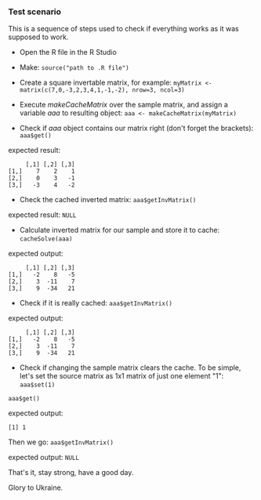 ### Test scenario

This is a sequence of steps used to check if everything works as it was supposed to work.

* Open the R file in the R Studio
* Make:
```source("path to .R file")```

* Create a square invertable matrix, for example:
```myMatrix <- matrix(c(7,0,-3,2,3,4,1,-1,-2), nrow=3, ncol=3)```

* Execute *makeCacheMatrix* over the sample matrix, and assign a variable *aaa* to resulting object:
```aaa <- makeCacheMatrix(myMatrix)```

* Check if *aaa* object contains our matrix right (don't forget the brackets):
`aaa$get()`

expected result:
```
     [,1] [,2] [,3]
[1,]    7    2    1
[2,]    0    3   -1
[3,]   -3    4   -2
```

* Check the cached inverted matrix:
`aaa$getInvMatrix()`

expected result:
`NULL`

* Calculate inverted matrix for our sample and store it to cache:
`cacheSolve(aaa)`

expected output:
```
     [,1] [,2] [,3]
[1,]   -2    8   -5
[2,]    3  -11    7
[3,]    9  -34   21
```

* Check if it is really cached:
`aaa$getInvMatrix()`

expected output:
```
     [,1] [,2] [,3]
[1,]   -2    8   -5
[2,]    3  -11    7
[3,]    9  -34   21
```

* Check if changing the sample matrix clears the cache.
To be simple, let's set the source matrix as 1x1 matrix of just one element "1":
`aaa$set(1)`
 
`aaa$get()`

expected output:
 
`[1] 1`

Then we go:
`aaa$getInvMatrix()`

expected output:
`NULL`

That's it, stay strong, have a good day.

Glory to Ukraine.
